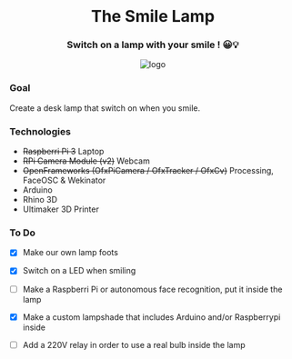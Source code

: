 <br>
<h1 align="center">The Smile Lamp</h1>
<h3 align="center">Switch on a lamp with your smile ! 😀💡</h3>

<p align="center">
  <img src="https://github.com/antoine1000/smile-lamp/blob/master/Lamp%20Design/smile_lamp_1.gif" alt="logo">
</p>


### Goal

Create a desk lamp that switch on when you smile.

### Technologies

- ~~Raspberri Pi 3~~ Laptop
- ~~RPi Camera Module (v2)~~ Webcam
- ~~OpenFrameworks (OfxPiCamera / OfxTracker / OfxCv)~~ Processing, FaceOSC & Wekinator
- Arduino
- Rhino 3D
- Ultimaker 3D Printer

### To Do

- [x] Make our own lamp foots
- [x] Switch on a LED when smiling
- [ ] Make a Raspberri Pi or autonomous face recognition, put it inside the lamp
- [x] Make a custom lampshade that includes Arduino and/or Raspberrypi inside
- [ ] Add a 220V relay in order to use a real bulb inside the lamp


